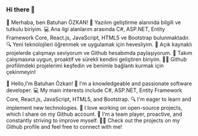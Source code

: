 ### Hi there 👋
👋 Merhaba, ben Batuhan ÖZKAN! 
🚀 Yazılım geliştirme alanında bilgili ve tutkulu biriyim. 
💻 Ana ilgi alanlarım arasında C#, ASP.NET, Entity Framework Core, React.js, JavaScript, HTML5 ve Bootstrap bulunmaktadır.
🔍 Yeni teknolojileri öğrenmek ve uygulamak için hevesliyim. 
🌟 Açık kaynaklı projelerde çalışmayı seviyorum ve Github hesabımda paylaşıyorum. 
🤝 Takım çalışmasına uygun, proaktif ve sürekli kendini geliştiren biriyim. 
👨‍💻 Github profilimdeki projelerimi keşfedin ve benimle bağlantı kurmak için çekinmeyin!

👋 Hello,I'm Batuhan Özkan! 
🚀 I'm a knowledgeable and passionate software developer. 
💻 My main interests include C#, ASP.NET, Entity Framework Core, React.js, JavaScript, HTML5, and Bootstrap.
🔍 I'm eager to learn and implement new technologies. 
🌟 I love working on open-source projects, which I share on my Github account. 
🤝 I'm a team player, proactive, and constantly striving to improve myself. 
👨‍💻 Check out the projects on my Github profile and feel free to connect with me!


